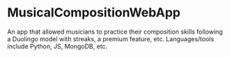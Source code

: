 # MusicalCompositionWebApp
An app that allowed musicians to practice their composition skills following a Duolingo model with streaks, a premium feature, etc. Languages/tools include Python, JS, MongoDB, etc.
